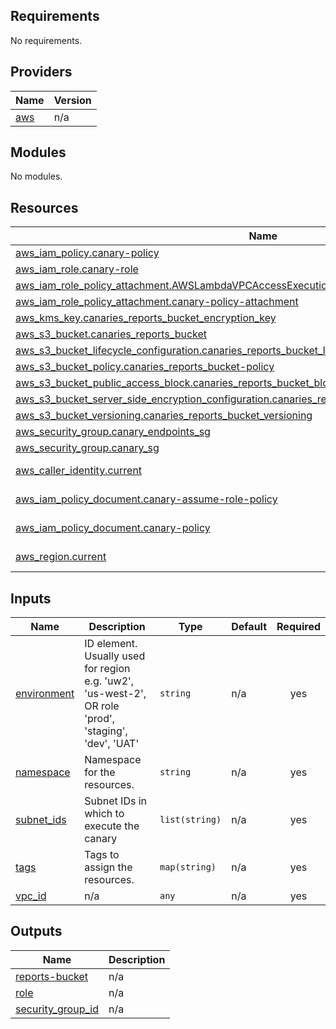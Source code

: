 <!-- BEGIN_TF_DOCS -->
## Requirements

No requirements.

## Providers

| Name | Version |
|------|---------|
| <a name="provider_aws"></a> [aws](#provider\_aws) | n/a |

## Modules

No modules.

## Resources

| Name | Type |
|------|------|
| [aws_iam_policy.canary-policy](https://registry.terraform.io/providers/hashicorp/aws/latest/docs/resources/iam_policy) | resource |
| [aws_iam_role.canary-role](https://registry.terraform.io/providers/hashicorp/aws/latest/docs/resources/iam_role) | resource |
| [aws_iam_role_policy_attachment.AWSLambdaVPCAccessExecutionRole](https://registry.terraform.io/providers/hashicorp/aws/latest/docs/resources/iam_role_policy_attachment) | resource |
| [aws_iam_role_policy_attachment.canary-policy-attachment](https://registry.terraform.io/providers/hashicorp/aws/latest/docs/resources/iam_role_policy_attachment) | resource |
| [aws_kms_key.canaries_reports_bucket_encryption_key](https://registry.terraform.io/providers/hashicorp/aws/latest/docs/resources/kms_key) | resource |
| [aws_s3_bucket.canaries_reports_bucket](https://registry.terraform.io/providers/hashicorp/aws/latest/docs/resources/s3_bucket) | resource |
| [aws_s3_bucket_lifecycle_configuration.canaries_reports_bucket_lifecycle_configuration](https://registry.terraform.io/providers/hashicorp/aws/latest/docs/resources/s3_bucket_lifecycle_configuration) | resource |
| [aws_s3_bucket_policy.canaries_reports_bucket-policy](https://registry.terraform.io/providers/hashicorp/aws/latest/docs/resources/s3_bucket_policy) | resource |
| [aws_s3_bucket_public_access_block.canaries_reports_bucket_block_public_access](https://registry.terraform.io/providers/hashicorp/aws/latest/docs/resources/s3_bucket_public_access_block) | resource |
| [aws_s3_bucket_server_side_encryption_configuration.canaries_reports_bucket_encryption_configuration](https://registry.terraform.io/providers/hashicorp/aws/latest/docs/resources/s3_bucket_server_side_encryption_configuration) | resource |
| [aws_s3_bucket_versioning.canaries_reports_bucket_versioning](https://registry.terraform.io/providers/hashicorp/aws/latest/docs/resources/s3_bucket_versioning) | resource |
| [aws_security_group.canary_endpoints_sg](https://registry.terraform.io/providers/hashicorp/aws/latest/docs/resources/security_group) | resource |
| [aws_security_group.canary_sg](https://registry.terraform.io/providers/hashicorp/aws/latest/docs/resources/security_group) | resource |
| [aws_caller_identity.current](https://registry.terraform.io/providers/hashicorp/aws/latest/docs/data-sources/caller_identity) | data source |
| [aws_iam_policy_document.canary-assume-role-policy](https://registry.terraform.io/providers/hashicorp/aws/latest/docs/data-sources/iam_policy_document) | data source |
| [aws_iam_policy_document.canary-policy](https://registry.terraform.io/providers/hashicorp/aws/latest/docs/data-sources/iam_policy_document) | data source |
| [aws_region.current](https://registry.terraform.io/providers/hashicorp/aws/latest/docs/data-sources/region) | data source |

## Inputs

| Name | Description | Type | Default | Required |
|------|-------------|------|---------|:--------:|
| <a name="input_environment"></a> [environment](#input\_environment) | ID element. Usually used for region e.g. 'uw2', 'us-west-2', OR role 'prod', 'staging', 'dev', 'UAT' | `string` | n/a | yes |
| <a name="input_namespace"></a> [namespace](#input\_namespace) | Namespace for the resources. | `string` | n/a | yes |
| <a name="input_subnet_ids"></a> [subnet\_ids](#input\_subnet\_ids) | Subnet IDs in which to execute the canary | `list(string)` | n/a | yes |
| <a name="input_tags"></a> [tags](#input\_tags) | Tags to assign the resources. | `map(string)` | n/a | yes |
| <a name="input_vpc_id"></a> [vpc\_id](#input\_vpc\_id) | n/a | `any` | n/a | yes |

## Outputs

| Name | Description |
|------|-------------|
| <a name="output_reports-bucket"></a> [reports-bucket](#output\_reports-bucket) | n/a |
| <a name="output_role"></a> [role](#output\_role) | n/a |
| <a name="output_security_group_id"></a> [security\_group\_id](#output\_security\_group\_id) | n/a |
<!-- END_TF_DOCS -->